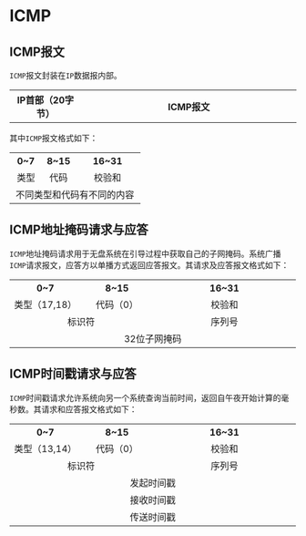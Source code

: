 # ICMP

<!-- toc -->

## ICMP报文

`ICMP`报文封装在`IP`数据报内部。

 <table width="100%" style="text-align:center">
    <tr>
        <th colspan="1" width="25%">IP首部（20字节）</th>
        <th colspan="1" width="75%">ICMP报文</th>
    </tr>
</table>

其中`ICMP`报文格式如下：

<table width="100%" style="text-align:center">
    <tr>
        <th colspan="1" width="25%">0~7</th>
        <th colspan="1" width="25%">8~15</th>
        <th colspan="2" width="50%">16~31</th>
    </tr>
    <tr>
        <td colspan="1" width="25%">类型</td>
        <td colspan="1" width="25%">代码</td>
        <td colspan="2" width="50%">校验和</td>
    </tr>
    <tr>
        <td colspan="4" width="100%">不同类型和代码有不同的内容</td>
    </tr>
</table>

## ICMP地址掩码请求与应答

`ICMP`地址掩码请求用于无盘系统在引导过程中获取自己的子网掩码。系统广播`ICMP`请求报文，应答方以单播方式返回应答报文。其请求及应答报文格式如下：

<table width="100%" style="text-align:center">
    <tr>
        <th colspan="1" width="25%">0~7</th>
        <th colspan="1" width="25%">8~15</th>
        <th colspan="2" width="50%">16~31</th>
    </tr>
    <tr>
        <td colspan="1" width="25%">类型（17,18）</td>
        <td colspan="1" width="25%">代码（0）</td>
        <td colspan="2" width="50%">校验和</td>
    </tr>
    <tr>
        <td colspan="2" width="50%">标识符</td>
        <td colspan="2" width="50%">序列号</td>
    </tr>
    <tr>
        <td colspan="4" width="100%">32位子网掩码</td>
    </tr>
</table>

## ICMP时间戳请求与应答

`ICMP`时间戳请求允许系统向另一个系统查询当前时间，返回自午夜开始计算的毫秒数。其请求和应答报文格式如下：

<table width="100%" style="text-align:center">
    <tr>
        <th colspan="1" width="25%">0~7</th>
        <th colspan="1" width="25%">8~15</th>
        <th colspan="2" width="50%">16~31</th>
    </tr>
    <tr>
        <td colspan="1" width="25%">类型（13,14）</td>
        <td colspan="1" width="25%">代码（0）</td>
        <td colspan="2" width="50%">校验和</td>
    </tr>
    <tr>
        <td colspan="2" width="50%">标识符</td>
        <td colspan="2" width="50%">序列号</td>
    </tr>
    <tr>
        <td colspan="4" width="100%">发起时间戳</td>
    </tr>
        <td colspan="4" width="100%">接收时间戳</td>
    <tr>
    </tr>
        <td colspan="4" width="100%">传送时间戳</td>
    </tr>
</table>